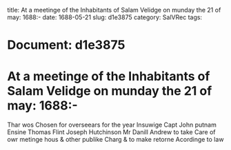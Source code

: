 title: At a meetinge of the Inhabitants of Salam Velidge on munday the 21 of may: 1688:-
date: 1688-05-21
slug: d1e3875
category: SalVRec
tags: 




# Document: d1e3875


# At a meetinge of the Inhabitants of Salam Velidge on munday the 21 of may: 1688:-

Thar wos Chosen for overseears for the year Insuwige Capt John putnam Ensine Thomas Flint Joseph Hutchinson Mr Danill Andrew to take Care of owr metinge hous & other publike Charg & to make retorne Acordinge to law
